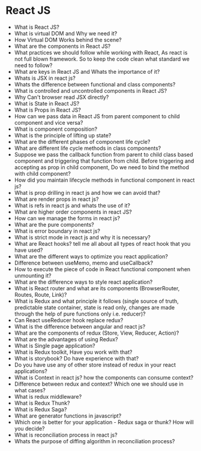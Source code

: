 React JS
===============================================================
- What is React JS?
- What is virtual DOM and Why we need it?
- How Virtual DOM Works behind the scene?
- What are the components in React JS?
- What practices we should follow while working with React, As react is not full blown framework. So to keep the code clean what standard we need to follow?
- What are keys in React JS and Whats the importance of it?
- Whats is JSX in react js?
- Whats the difference between functional and class components?
- What is controlled and uncontrolled components in React JS?
- Why Can't browser read JSX directly?
- What is State in React JS?
- What is Props in React JS?
- How can we pass data in React JS from parent component to child component and vice versa?
- What is component composition?
- What is the principle of lifting up state?
- What are the different phases of component life cycle?
- What are different life cycle methods in class components?
- Suppose we pass the callback function from parent to child class based component and triggering that function from child. Before triggering and accepting as prop in child component, Do we need to bind the method with child component?
- How did you maintain lifecycle methods in functional component in react js?
- What is prop drilling in react js and how we can avoid that?
- What are render props in react js?
- What is refs in react js and whats the use of it?
- What are higher order components in react JS?
- How can we manage the forms in react js?
- What are the pure components?
- What is error boundary in react js?
- What is strict mode in react js and why it is necessary?
- What are React hooks? tell me all about all types of react hook that you have used?
- What are the different ways to optimize you react application?
- Difference between useMemo, memo and useCallback?
- How to execute the piece of code in React functional component when unmounting it?
- What are the difference ways to style react application?
- What is React router and what are its components (BrowserRouter, Routes, Route, Link)?
- What is Redux and what principle it follows (single source of truth, predictable state container, state is read only, changes are made through the help of pure functions only i.e. reducer)?
- Can React useReducer hook replace redux?
- What is the difference between angular and react js?
- What are the components of redux (Store, View, Reducer, Action)?
- What are the advantages of using Redux?
- What is Single page application?
- What is Redux toolkit, Have you work with that?
- What is storybook? Do have experience with that?
- Do you have use any of other store instead of redux in your react applications?
- What is Context in react js? how the components can consume context?
- Difference between redux and context? Which one we should use in what cases?
- What is redux middleware?
- What is Redux Thunk?
- What is Redux Saga?
- What are generator functions in javascript?
- Which one is better for your application - Redux saga or thunk? How will you decide?
- What is reconciliation process in react js?
- Whats the purpose of diffing algorithm in reconciliation process?

